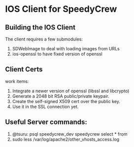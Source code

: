 # IOS Client for SpeedyCrew

## Building the IOS Client

The client requires a few submodules:

1. SDWebImage to deal with loading images from URLs
2. ios-openssl to have fixed version of openssl

## Client Certs

work items:

 1. Integrate a newer version of openssl (libssl and libcrypto)
 2. Generate a 2048 bit RSA public/private keypair.
 3. Create the self-signed X509 cert over the public key.
 4. Use it in the SSL connection yet.

## Useful Server commands:

 1. @tsuru: psql speedycrew_dev speedycrew
    select * from <press-tab>
 2. sudo less /var/log/apache2/other_vhosts_access.log
